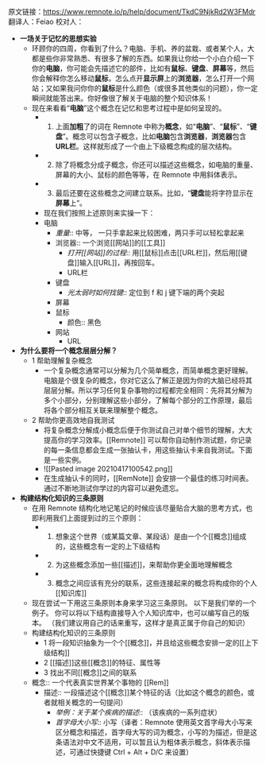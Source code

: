 原文链接：https://www.remnote.io/p/help/document/TkdC9NjkRd2W3FMdr 
翻译人：Feiao 
校对人：

- **一场关于记忆的思想实验**
	- 环顾你的四周，你看到了什么？电脑、手机、养的盆栽、或者某个人，大都是些你非常熟悉、有很多了解的东西。如果我让你给一个小白介绍一下你的**电脑**，你可能会先描述它的部件，比如有**鼠标**、**键盘**、**屏幕**等，然后你会解释你怎么移动**鼠标**，怎么点开**显示屏**上的**浏览器**，怎么打开一个网站；又如果我问你你的**鼠标**是什么颜色（或很多其他类似的问题），你一定瞬间就能答出来。你好像很了解关于电脑的整个知识体系！
	- 现在来看看“**电脑**”这个概念在记忆和思考过程中是如何呈现的。
		- 1. 上面**加粗**了的词在 Remnote 中称为**概念**，如“**电脑**”、“**鼠标**”、“**键盘**”。概念可以包含子概念，比如**电脑**包含**浏览器**，**浏览器**包含**URL栏**。这样就形成了一个由上下级概念构成的层次结构。
		- 2. 除了将概念分成子概念，你还可以描述这些概念，如电脑的重量、屏幕的大小、鼠标的颜色等等，在 Remnote 中用斜体表示。
		- 3. 最后还要在这些概念之间建立联系。比如，“**键盘**能将字符显示在**屏幕**上”。
		- 现在我们按照上述原则来实操一下：
		- 电脑
			- *重量*:: 中等， 一只手拿起来比较困难，两只手可以轻松拿起来
			- 浏览器:: 一个浏览[[网站]]的[[工具]]
				- *打开[[网站]]的过程*:: 用[[鼠标]]点击[[URL栏]]，然后用[[键盘]]输入[[URL]]，再按回车。
				- URL栏
			- 键盘
				- *光太弱时如何找键*:: 定位到 f 和 j 键下端的两个突起
			- 屏幕
			- 鼠标
				- 颜色:: 黑色
			- 网站
				- URL
- **为什么要将一个概念层层分解？**
	- 1 帮助理解复杂概念
		- 一个复杂概念通常可以分解为几个简单概念，而简单概念更好理解。电脑是个很复杂的概念，你对它这么了解正是因为你的大脑已经将其层层分解。所以学习任何复杂事物的过程都完全相同：先将其分解为多个小部分，分别理解这些小部分，了解每个部分的工作原理，最后将各个部分相互关联来理解整个概念。
	- 2 帮助你更高效地自我测试
		- 将复杂概念分解成小概念后便于你测试自己对单个细节的理解，大大提高你的学习效率。[[Remnote]] 可以帮你自动制作测试题，你记录的每一条信息都会生成一张抽认卡，用这些抽认卡来自我测试。下面是一些实例。
		- ![[Pasted image 20210417100542.png]]
		- 在生成抽认卡的同时，[[RemNote]] 会安排一个最佳的练习时间表。通过不断地测试你学过的内容可以避免遗忘。
- **构建结构化知识的三条原则**
	- 在用 Remnote 结构化地记笔记的时候应该尽量贴合大脑的思考方式，也即利用我们上面提到过的三个原则：
		- 1. 想象这个世界（或某篇文章、某段话）是由一个个[[概念]]组成的，这些概念有一定的上下级结构
		- 2. 为这些概念添加一些[[描述]]，来帮助你更全面地理解概念
		- 3. 概念之间应该有充分的联系，这些连接起来的概念将构成你的个人[[知识库]]
	- 现在尝试一下用这三条原则本身来学习这三条原则。 以下是我们举的一个例子。 你可以将以下结构直接导入个人知识库中，也可以编写自己的版本。 （我们建议用自己的话来重写，这样才是真正属于你自己的知识）
	- 构建结构化知识的三条原则
		- 1 将一段知识抽象为一个个[[概念]]，并且给这些概念安排一定的[[上下级结构]]
		- 2 [[描述]]这些[[概念]]的特征、属性等
		- 3 找出不同[[概念]]之间的联系
	- 概念:: 一个代表真实世界某个事物的 [[Rem]]
		- 描述:: 一段描述这个[[概念]]某个特征的话（比如这个概念的颜色，或者就相关概念的一句提问）
			- *举例：关于某个疾病的描述*:: （该疾病的一系列症状）
			- *首字母大小写*:: 小写（译者：Remnote 使用英文首字母大小写来区分概念和描述，首字母大写的词为概念，小写的为描述，但是这条语法对中文不适用，可以暂且认为粗体表示概念，斜体表示描述，可通过快捷键 Ctrl + Alt + D/C 来设置）